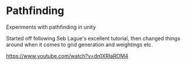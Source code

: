 # Pathfinding
Experiments with pathfinding in unity

Started off following Seb Lague's excellent tutorial, then changed things around when it comes to grid generation and weightings etc.

https://www.youtube.com/watch?v=dn1XRIaROM4


